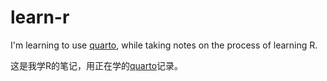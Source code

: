 # learn-r

I'm learning to use [quarto](https://quarto.org/), while taking notes on the process of learning R.

这是我学R的笔记，用正在学的[quarto](https://quarto.org/)记录。
